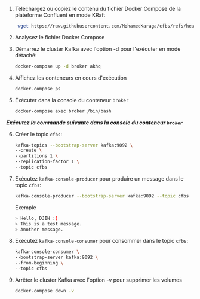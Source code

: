 1. Téléchargez ou copiez le contenu du fichier Docker Compose de la plateforme Confluent en mode KRaft

   ```bash
    wget https://raw.githubusercontent.com/MohamedKaraga/cfbs/refs/heads/main/docker-compose.yml
   ```

2. Analysez le fichier Docker Compose
3. Démarrez le cluster Kafka avec l'option -d pour l'exécuter en mode détaché:
   ```bash
   docker-compose up -d broker akhq
   ```
   
4. Affichez les conteneurs en cours d'exécution

   ```bash
   docker-compose ps
   ```
   
5. Exécuter dans la console du conteneur `broker`
   ```bash
   docker-compose exec broker /bin/bash
   ```
   
**_Exécutez la commande suivante dans la console du conteneur `broker`_**

6. Créer le topic `cfbs`:
   ```bash
   kafka-topics --bootstrap-server kafka:9092 \
   --create \
   --partitions 1 \
   --replication-factor 1 \
   --topic cfbs
   ```   
   
7. Exécutez `kafka-console-producer` pour produire un message dans le topic `cfbs`:
   ```bash
   kafka-console-producer --bootstrap-server kafka:9092 --topic cfbs
   ```
   Exemple

   ```bash
   > Hello, DJIN :)
   > This is a test message.
   > Another message.
   ``` 
     
8. Exécutez `kafka-console-consumer` pour consommer dans le topic `cfbs`:
   ```bash
   kafka-console-consumer \
   --bootstrap-server kafka:9092 \
   --from-beginning \
   --topic cfbs
   ```
9. Arrêter le cluster Kafka avec l'option -v pour supprimer les volumes

   ```bash
   docker-compose down -v
   ```
